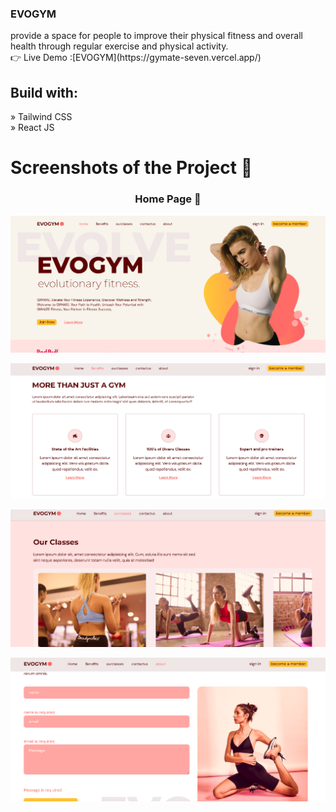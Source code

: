  <h3>EVOGYM</h3> provide a space for people to improve their physical fitness and overall health through regular exercise and physical activity. </br>
 👉 Live Demo :[EVOGYM](https://gymate-seven.vercel.app/)
  
 <h2>Build with:</h2> 
» Tailwind CSS </br>
» React JS


<h1>Screenshots of the Project 📸</h1>

<div align="center">
 <h3>Home Page 🏡</h3> 
</div>

![Alt Text](<https://github.com/Yassine-jarir/Gymate/blob/f57c14b7a2aae8ae3ecdba3dc95fa7a04f3bafd7/src/assets/GithubImgs/Vite-React-TS%20(3).png>)

![Alt Text](<https://github.com/Yassine-jarir/Gymate/blob/f57c14b7a2aae8ae3ecdba3dc95fa7a04f3bafd7/src/assets/GithubImgs/Vite-React-TS%20(2).png>)

![Alt Text](<https://github.com/Yassine-jarir/Gymate/blob/f57c14b7a2aae8ae3ecdba3dc95fa7a04f3bafd7/src/assets/GithubImgs/Vite-React-TS%20(1).png>)

![Alt Text](<https://github.com/Yassine-jarir/Gymate/blob/f57c14b7a2aae8ae3ecdba3dc95fa7a04f3bafd7/src/assets/GithubImgs/Vite-React-TS.png>)


